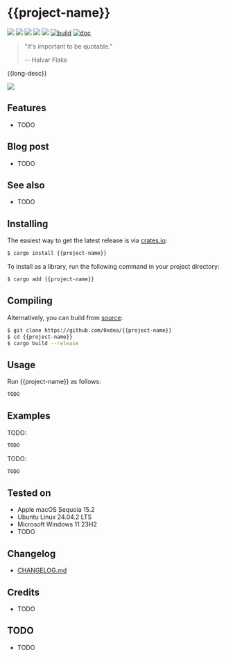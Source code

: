 # {{project-name}}

[![](https://img.shields.io/github/stars/0xdea/{{project-name}}.svg?style=flat&color=yellow)](https://github.com/0xdea/{{project-name}})
[![](https://img.shields.io/crates/v/{{project-name}}?style=flat&color=green)](https://crates.io/crates/{{project-name}})
[![](https://img.shields.io/crates/d/{{project-name}}?style=flat&color=red)](https://crates.io/crates/{{project-name}})
[![](https://img.shields.io/badge/twitter-%400xdea-blue.svg)](https://twitter.com/0xdea)
[![](https://img.shields.io/badge/mastodon-%40raptor-purple.svg)](https://infosec.exchange/@raptor)
[![build](https://github.com/0xdea/{{project-name}}/actions/workflows/build.yml/badge.svg)](https://github.com/0xdea/{{project-name}}/actions/workflows/build.yml)
[![doc](https://github.com/0xdea/{{project-name}}/actions/workflows/doc.yml/badge.svg)](https://github.com/0xdea/{{project-name}}/actions/workflows/doc.yml)

> "It's important to be quotable."
>
> -- Halvar Flake

{{long-desc}}

![](https://raw.githubusercontent.com/0xdea/{{project-name}}/master/.img/screen01.png)

## Features

* TODO

## Blog post

* TODO

## See also

* TODO

## Installing

The easiest way to get the latest release is via [crates.io](https://crates.io/crates/{{project-name}}):

```sh
$ cargo install {{project-name}}
```

To install as a library, run the following command in your project directory:

```sh
$ cargo add {{project-name}}
```

## Compiling

Alternatively, you can build from [source](https://github.com/0xdea/{{project-name}}):

```sh
$ git clone https://github.com/0xdea/{{project-name}}
$ cd {{project-name}}
$ cargo build --release
```

## Usage

Run {{project-name}} as follows:

```sh
TODO
```

## Examples

TODO:

```sh
TODO
```

TODO:

```sh
TODO
```

## Tested on

* Apple macOS Sequoia 15.2
* Ubuntu Linux 24.04.2 LTS
* Microsoft Windows 11 23H2
* TODO

## Changelog

* [CHANGELOG.md](CHANGELOG.md)

## Credits

* TODO

## TODO

* TODO
